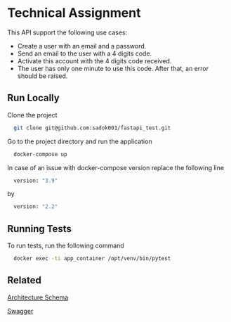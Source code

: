 # Technical Assignment

This API support the following use cases:
* Create a user with an email and a password.
* Send an email to the user with a 4 digits code.
* Activate this account with the 4 digits code received.
* The user has only one minute to use this code. After that, an error should be raised.
## Run Locally

Clone the project

```bash
  git clone git@github.com:sadok001/fastapi_test.git
```

Go to the project directory and run the application

```bash
  docker-compose up
```

In case of an issue with docker-compose version replace the following line

```bash
  version: "3.9"
```

by

```bash
  version: "2.2"
```

## Running Tests

To run tests, run the following command

```bash
  docker exec -ti app_container /opt/venv/bin/pytest
```

## Related


[Architecture Schema](https://drive.google.com/drive/folders/1QnqWbXRfADkBc_h7sSXNtXTp2b9g-G6j?usp=sharing)

[Swagger](http://localhost:8000/docs)

